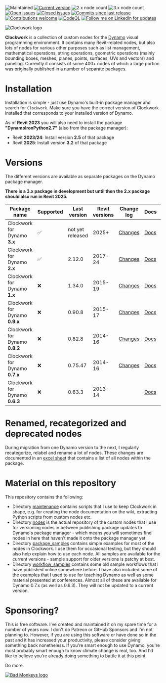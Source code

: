 ![Maintained](https://img.shields.io/badge/Maintained-yes-brightgreen.svg) 
[![Current version](https://img.shields.io/github/v/release/andydandy74/ClockworkForDynamo?label=Current%20version&color=brightgreen)](https://github.com/andydandy74/ClockworkForDynamo/releases)
![2.x node count](https://img.shields.io/github/directory-file-count/andydandy74/ClockworkForDynamo/nodes%2F2.x?type=file&label=2.x%20node%20count&color=brightgreen) 
![3.x node count](https://img.shields.io/github/directory-file-count/andydandy74/ClockworkForDynamo/nodes%2F3.x?type=file&label=3.x%20node%20count&color=brightgreen) 
[![Open issues](https://img.shields.io/github/issues-raw/andydandy74/ClockworkForDynamo?label=Open%20issues&color=brightgreen)](https://github.com/andydandy74/ClockworkForDynamo/issues?q=is%3Aopen+is%3Aissue)
[![Closed issues](https://img.shields.io/github/issues-closed-raw/andydandy74/ClockworkForDynamo?label=Closed%20issues&color=brightgreen)](https://github.com/andydandy74/ClockworkForDynamo/issues?q=is%3Aissue+is%3Aclosed)
[![Commits since last release](https://img.shields.io/github/commits-since/andydandy74/ClockworkForDynamo/latest?label=Commits%20since%20last%20release&color=brightgreen)](https://github.com/andydandy74/ClockworkForDynamo/commits/master/)
[![Contributions welcome](https://img.shields.io/badge/Contributions-welcome-brightgreen.svg?style=flat)](https://github.com/andydandy74/ClockworkForDynamo/blob/master/.github/CONTRIBUTING.md) 
[![CodeQL](https://github.com/andydandy74/ClockworkForDynamo/actions/workflows/github-code-scanning/codeql/badge.svg)](https://github.com/andydandy74/ClockworkForDynamo/actions/workflows/github-code-scanning/codeql) 
[![Follow me on LinkedIn for updates](https://img.shields.io/badge/LinkedIn-0077B5?style=social&logo=linkedin)](https://www.linkedin.com/in/andreasdieckmann) 

![Clockwork logo](clockwork-logo.png)

**Clockwork** is a collection of custom nodes for the [Dynamo](http://www.dynamobim.com) visual programming environment. It contains many Revit-related nodes, but also lots of nodes for various other purposes such as list management, mathematical operations, string operations, geometric operations (mainly bounding boxes, meshes, planes, points, surfaces, UVs and vectors) and paneling. Currently it consists of some 400+ nodes of which a large portion was originally published in a number of separate packages.

# Installation
Installation is simple - just use Dynamo's built-in package manager and search for ```Clockwork```. Make sure you have the correct version of Clockwork installed that corresponds to your installed version of Dynamo. 

As of **Revit 2023** you will also need to install the package **"DynamoIronPython2.7"** (also from the package manager):
- Revit **2023/24**: Install version **2.5** of that package
- Revit **2025**: Install version **3.2** of that package

# Versions
The different versions are available as separate packages on the Dynamo package manager.

**There is a 3.x package in development but until then the 2.x package should also run in Revit 2025.**

Package name | Supported | Last version | Revit versions | Change log | Docs | Repository | Deprecated nodes | Samples
-- | -- | -- | -- | -- | -- | -- | -- | --
Clockwork for Dynamo **3.x** | :white_check_mark: | not yet released | 2025+ | [Changes](https://github.com/andydandy74/ClockworkForDynamo/wiki/3.x-Version-History) | [Docs](https://github.com/andydandy74/ClockworkForDynamo/wiki/3.x-Node-Documentation) | [Repo](https://github.com/andydandy74/ClockworkForDynamo/tree/master/nodes/3.x) | [Deprecation](https://github.com/andydandy74/ClockworkForDynamo/wiki/Deprecated-Nodes-&-Packages#clockwork-for-dynamo-3x) | [Samples](https://github.com/andydandy74/ClockworkForDynamo/tree/master/package_samples/3.x)
Clockwork for Dynamo **2.x** | :white_check_mark: | 2.12.0 | 2017-24 | [Changes](https://github.com/andydandy74/ClockworkForDynamo/wiki/2.x-Version-History) | [Docs](https://github.com/andydandy74/ClockworkForDynamo/wiki/2.x-Node-Documentation) | [Repo](https://github.com/andydandy74/ClockworkForDynamo/tree/master/nodes/2.x) | [Deprecation](https://github.com/andydandy74/ClockworkForDynamo/wiki/Deprecated-Nodes-&-Packages#clockwork-for-dynamo-2x) | [Samples](https://github.com/andydandy74/ClockworkForDynamo/tree/master/package_samples/2.x)
Clockwork for Dynamo **1.x** | :x: | 1.34.0 | 2015-19 | [Changes](https://github.com/andydandy74/ClockworkForDynamo/wiki/1.x-Version-History) | [Docs](https://github.com/andydandy74/ClockworkForDynamo/wiki/1.x-Node-Documentation) | [Repo](https://github.com/andydandy74/ClockworkForDynamo/tree/master/nodes/1.x) | [Deprecation](https://github.com/andydandy74/ClockworkForDynamo/wiki/Deprecated-Nodes-&-Packages#clockwork-for-dynamo-1x) | [Samples](https://github.com/andydandy74/ClockworkForDynamo/tree/master/package_samples/1.x)
Clockwork for Dynamo **0.9.x** | :x: | 0.90.8 | 2015-17 | [Changes](https://github.com/andydandy74/ClockworkForDynamo/wiki/0.9.x-Version-History) | [Docs](https://github.com/andydandy74/ClockworkForDynamo/wiki/0.9.x-Node-Documentation) | [Repo](https://github.com/andydandy74/ClockworkForDynamo/tree/master/nodes/0.9.x) | [Deprecation](https://github.com/andydandy74/ClockworkForDynamo/wiki/Deprecated-Nodes-&-Packages#clockwork-for-dynamo-09x)
Clockwork for Dynamo **0.8.2** | :x: | 0.82.8 | 2014-16 | [Changes](https://github.com/andydandy74/ClockworkForDynamo/wiki/0.8.x-Version-History) | [Docs](https://github.com/andydandy74/ClockworkForDynamo/wiki/0.8.x-Node-Documentation) | [Repo](https://github.com/andydandy74/ClockworkForDynamo/tree/master/nodes/0.8.x) | [Deprecation](https://github.com/andydandy74/ClockworkForDynamo/wiki/Deprecated-Nodes-&-Packages#clockwork-for-dynamo-082)
Clockwork for Dynamo **0.7.x** | :x: | 0.75.47 | 2014-16 | [Changes](https://github.com/andydandy74/ClockworkForDynamo/wiki/0.7.x-Version-History) | [Docs](https://github.com/andydandy74/ClockworkForDynamo/wiki/0.7.x-Node-Documentation) | [Repo](https://github.com/andydandy74/ClockworkForDynamo/tree/master/nodes/0.7.x) | [Deprecation](https://github.com/andydandy74/ClockworkForDynamo/wiki/Deprecated-Nodes-&-Packages#clockwork-for-dynamo-07x) | [Samples](https://github.com/andydandy74/ClockworkForDynamo/tree/master/package_samples/0.7.x)
Clockwork for Dynamo **0.6.3** | :x: | 0.63.3 | 2013-14 |   | [Docs](https://github.com/andydandy74/ClockworkForDynamo/wiki/0.6.3-Node-Documentation) | [Repo](https://github.com/andydandy74/ClockworkForDynamo/tree/master/nodes/0.6.3) | [Deprecation](https://github.com/andydandy74/ClockworkForDynamo/wiki/Deprecated-Nodes-&-Packages#pre-clockwork-packages) | [Samples](https://github.com/andydandy74/ClockworkForDynamo/tree/master/package_samples/0.6.3)

# Renamed, recategorized and deprecated nodes
During migration from one Dynamo version to the next, I regularly recategorize, relabel and rename a lot of nodes. These changes are documented in an [excel sheet](https://github.com/andydandy74/ClockworkForDynamo/raw/master/NodeList.xlsx) that contains a list of all nodes within the package.

# Material on this repository
This repository contains the following:
- Directory [maintenance](maintenance) contains scripts that I use to keep Clockwork in shape, e.g. for creating the node documentation on the wiki, extracting Python scripts from custom nodes etc.
- Directory [nodes](nodes) is the actual repository of the custom nodes that I use for versioning nodes in between publishing package updates to Dynamo's package manager - which means you will sometimes find nodes in here that haven't made it onto the package manager yet.
- Directory [package_samples](package_samples) contains simple examples for most of the nodes in Clockwork. I use them for occasional testing, but they should also help explain how to use each node. All samples are available for the current versions - sample support for older versions is patchy at best.
- Directory [workflow_samples](workflow_samples) contains some old sample workflows that I have published online somewhere before. I have also included some of the examples that I used to use for teaching Dynamo as well as some material presented at conferences. Almost all of these are available for Dynamo 0.7.x (as well as 0.6.3). They will not be updated to a current version.

# Sponsoring?
This is free software. I've created and maintained it on my spare time for a number of years now.
I don't do Patreon or GitHub Sponsors and I'm not planning to.
However, if you are using this software or have done so in the past and it has increased your productivity, please consider giving something back nonetheless. If you're smart enough to use Dynamo, you're most probably smart enough to know climate change is real, too. And I'd like to believe you're already doing something to battle it at this point. 

Do more.

[![Bad Monkeys logo](https://www.badmonkeys.net/wp-content/uploads/2016/12/BadMonkey_finalLogo-01.png)](http://www.badmonkeys.net/)
